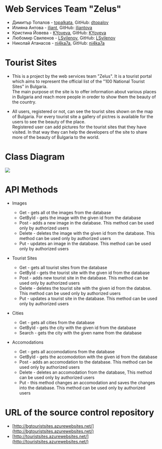 # Web Services Team "Zelus"
* Димитър Топалов - [topalkata](https://telerikacademy.com/Users/topalkata), GitHub: [dtopalov](https://github.com/dtopalov)
* Илияна Антова - [iliant](https://telerikacademy.com/Users/iliant), GitHub: [iliantova](https://github.com/iliantova)
* Кристина Йовева - [KYoveva](https://telerikacademy.com/Users/KYoveva), GitHub: [KYoveva](https://github.com/KYoveva)
* Любомир Свиленов - [LSvilenov](https://telerikacademy.com/Users/LSvilenov), GitHub: [LSvilenov](https://github.com/LSvilenov) 
* Николай Атанасов - [ni4ka7a](https://telerikacademy.com/Users/ni4ka7a), GitHub: [ni4ka7a](https://github.com/ni4ka7a) 

# Tourist Sites
* This is a project by the web services team "Zelus". It is a tourist portal which aims to represent the official list of the
"100 National Tourist Sites" in Bulgaria.<br />
The main purpose ot the site is to offer information about various places in Bulgaria and reach more people in oreder to show
them the beauty of the country.

* All users, registered or not, can see the tourist sites shown on the map of Bulgaria. For every tourist site a gallery of pictres
is available for the users to see the beauty of the place.<br/>
Registered user can add pictures for the tourist sites that they have visited. In that way they can help the developers of the site
to share more of the beauty of Bulgaria to the world.

# Class Diagram
![](https://github.com/WebServices-TeamZelus/TouristSitesSystem/blob/master/TouristSitesSystem/ClassDiagram.png)

# API Methods
* Images
  * Get - gets all ot the images from the database
  * GetById - gets the image with the given id from the database
  * Post - adds a new image in the database. This method can be used only by authorized users
  * Delete - deletes the image with the given id from the database. This method can be used only by authorized users
  * Put - updates an image in the database. This method can be used only by authorized users
  
* Tourist Sites
  * Get - gets all tourist sites from the database
  * GetById - gets the tourist site with the given id from the database
  * Post - adds new tourist site in the database. This method can be used only by authorized users
  * Delete - deletes the tourist site with the given id from the databse. This method can be used only by authorized users
  * Put - updates a tourist site in the database. This method can be used only by authorized users

* Cities
  * Get - gets all cities from the database
  * GetById - gets the city with the given id from the database
  * Search - gets the city with the given name from the database
  
* Accomodations
  * Get - gets all accomodations from the database
  * GetById - gets the accomodotion with the given id from the database
  * Post - adds an accomodation to the database. This method can be used only by authorized users
  * Delete - deletes an accomodation from the database, This method can be used only by authorized users
  * Put - this method changes an accomodation and saves the changes into the database. This method can be used only by authorized users

# URL of the source control repository
* [http://bgtouristsites.azurewebsites.net/](http://bgtouristsites.azurewebsites.net/)
* [http://touristsites.azurewebsites.net/](http://touristsites.azurewebsites.net/)
